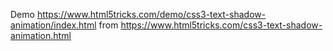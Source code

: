 Demo https://www.html5tricks.com/demo/css3-text-shadow-animation/index.html
from https://www.html5tricks.com/css3-text-shadow-animation.html
